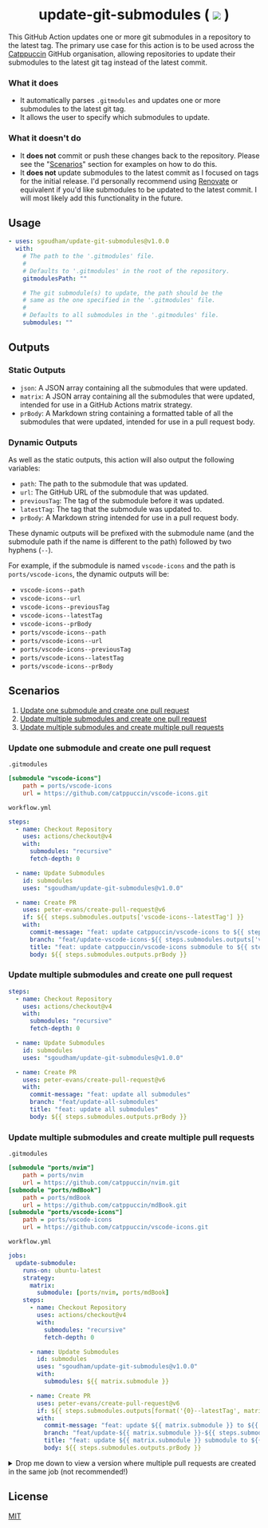 <h1 align="center">
    update-git-submodules (
    <a href="https://github.com/sgoudham/update-git-submodules/actions/workflows/build.yml"><img src="https://github.com/sgoudham/update-git-submodules/actions/workflows/build.yml/badge.svg"></a> )
</h1>

This GitHub Action updates one or more git submodules in a repository to the
latest tag. The primary use case for this action is to be used across the
[Catppuccin](https://github.com/catppuccin) GitHub organisation, allowing
repositories to update their submodules to the latest git tag instead of the
latest commit.

### What it does

- It automatically parses `.gitmodules` and updates one or more submodules to the
  latest git tag.
- It allows the user to specify which submodules to update.

### What it doesn't do

- It **does not** commit or push these changes back to the repository. Please
  see the "[Scenarios](#scenarios)" section for examples on how to do this.
- It **does not** update submodules to the latest commit as I focused on tags for
  the initial release. I'd personally recommend using
  [Renovate](https://docs.renovatebot.com/modules/manager/git-submodules/) or
  equivalent if you'd like submodules to be updated to the latest commit. I will
  most likely add this functionality in the future.

## Usage

<!-- x-release-please-start-version -->

```yaml
- uses: sgoudham/update-git-submodules@v1.0.0
  with:
    # The path to the '.gitmodules' file.
    #
    # Defaults to '.gitmodules' in the root of the repository.
    gitmodulesPath: ""

    # The git submodule(s) to update, the path should be the
    # same as the one specified in the '.gitmodules' file.
    #
    # Defaults to all submodules in the '.gitmodules' file.
    submodules: ""
```

## Outputs

### Static Outputs

- `json`: A JSON array containing all the submodules that were updated.
- `matrix`: A JSON array containing all the submodules that were updated,
  intended for use in a GitHub Actions matrix strategy.
- `prBody`: A Markdown string containing a formatted table of all the submodules
  that were updated, intended for use in a pull request body.

### Dynamic Outputs

As well as the static outputs, this action will also output the following variables:

- `path`: The path to the submodule that was updated.
- `url`: The GitHub URL of the submodule that was updated.
- `previousTag`: The tag of the submodule before it was updated.
- `latestTag`: The tag that the submodule was updated to.
- `prBody`: A Markdown string intended for use in a pull request body.

These dynamic outputs will be prefixed with the submodule name (and the
submodule path if the name is different to the path) followed by two hyphens
(`--`).

For example, if the submodule is named `vscode-icons` and the path is
`ports/vscode-icons`, the dynamic outputs will be:

- `vscode-icons--path`
- `vscode-icons--url`
- `vscode-icons--previousTag`
- `vscode-icons--latestTag`
- `vscode-icons--prBody`
- `ports/vscode-icons--path`
- `ports/vscode-icons--url`
- `ports/vscode-icons--previousTag`
- `ports/vscode-icons--latestTag`
- `ports/vscode-icons--prBody`

## Scenarios

1. [Update one submodule and create one pull request](#update-one-submodule-and-create-one-pull-request)
2. [Update multiple submodules and create one pull request](#update-multiple-submodules-and-create-one-pull-request)
3. [Update multiple submodules and create multiple pull requests](#update-multiple-submodules-and-create-multiple-pull-requests)

### Update one submodule and create one pull request

`.gitmodules`

```ini
[submodule "vscode-icons"]
	path = ports/vscode-icons
	url = https://github.com/catppuccin/vscode-icons.git
```

`workflow.yml`

```yaml
steps:
  - name: Checkout Repository
    uses: actions/checkout@v4
    with:
      submodules: "recursive"
      fetch-depth: 0

  - name: Update Submodules
    id: submodules
    uses: "sgoudham/update-git-submodules@v1.0.0"

  - name: Create PR
    uses: peter-evans/create-pull-request@v6
    if: ${{ steps.submodules.outputs['vscode-icons--latestTag'] }}
    with:
      commit-message: "feat: update catppuccin/vscode-icons to ${{ steps.submodules.outputs['vscode-icons--latestTag'] }}"
      branch: "feat/update-vscode-icons-${{ steps.submodules.outputs['vscode-icons--latestTag'] }}"
      title: "feat: update catppuccin/vscode-icons submodule to ${{ steps.submodules.outputs['vscode-icons--latestTag'] }}"
      body: ${{ steps.submodules.outputs.prBody }}
```

### Update multiple submodules and create one pull request

```yaml
steps:
  - name: Checkout Repository
    uses: actions/checkout@v4
    with:
      submodules: "recursive"
      fetch-depth: 0

  - name: Update Submodules
    id: submodules
    uses: "sgoudham/update-git-submodules@v1.0.0"

  - name: Create PR
    uses: peter-evans/create-pull-request@v6
    with:
      commit-message: "feat: update all submodules"
      branch: "feat/update-all-submodules"
      title: "feat: update all submodules"
      body: ${{ steps.submodules.outputs.prBody }}
```

### Update multiple submodules and create multiple pull requests

`.gitmodules`

```ini
[submodule "ports/nvim"]
	path = ports/nvim
	url = https://github.com/catppuccin/nvim.git
[submodule "ports/mdBook"]
	path = ports/mdBook
	url = https://github.com/catppuccin/mdBook.git
[submodule "ports/vscode-icons"]
	path = ports/vscode-icons
	url = https://github.com/catppuccin/vscode-icons.git
```

`workflow.yml`

```yaml
jobs:
  update-submodule:
    runs-on: ubuntu-latest
    strategy:
      matrix:
        submodule: [ports/nvim, ports/mdBook]
    steps:
      - name: Checkout Repository
        uses: actions/checkout@v4
        with:
          submodules: "recursive"
          fetch-depth: 0

      - name: Update Submodules
        id: submodules
        uses: "sgoudham/update-git-submodules@v1.0.0"
        with:
          submodules: ${{ matrix.submodule }}

      - name: Create PR
        uses: peter-evans/create-pull-request@v6
        if: ${{ steps.submodules.outputs[format('{0}--latestTag', matrix.submodule)] }}
        with:
          commit-message: "feat: update ${{ matrix.submodule }} to ${{ steps.submodules.outputs[format('{0}--latestTag', matrix.submodule)] }}"
          branch: "feat/update-${{ matrix.submodule }}-${{ steps.submodules.outputs[format('{0}--latestTag', matrix.submodule)] }}"
          title: "feat: update ${{ matrix.submodule }} submodule to ${{ steps.submodules.outputs[format('{0}--latestTag', matrix.submodule)] }}"
          body: ${{ steps.submodules.outputs.prBody }}
```

<details>
<summary>Drop me down to view a version where multiple pull requests are created in the same job (not recommended!)</summary>

```yaml
jobs:
  update-submodules:
    runs-on: ubuntu-latest
    env:
      nvim: "ports/nvim"
      mdBook: "ports/mdBook"

    steps:
      - name: Checkout Repository
        uses: actions/checkout@v4
        with:
          submodules: "recursive"
          fetch-depth: 0

      - name: Update Submodules
        id: submodules
        uses: "sgoudham/update-git-submodules@v1.0.0"
        with:
          submodules: |
            ${{ env.nvim }}
            ${{ env.mdBook }}

      - name: Parse Submodule Outputs
        id: tags
        run: |
          echo "nvimTag=${{ steps.submodules.outputs[format('{0}--latestTag', env.nvim)] }}" >> "$GITHUB_OUTPUT"
          echo 'nvimPrBody<<EOF' >> $GITHUB_OUTPUT
          echo "${{ steps.submodules.outputs[format('{0}--prBody', env.nvim)] }}" >> "$GITHUB_OUTPUT"
          echo 'EOF' >> $GITHUB_OUTPUT

          echo "mdBookTag=${{ steps.submodules.outputs[format('{0}--latestTag', env.mdBook)] }}" >> "$GITHUB_OUTPUT"
          echo 'mdBookPrBody<<EOF' >> $GITHUB_OUTPUT
          echo "${{ steps.submodules.outputs[format('{0}--prBody', env.mdBook)] }}" >> "$GITHUB_OUTPUT"
          echo 'EOF' >> $GITHUB_OUTPUT

      - name: PR for Neovim
        uses: peter-evans/create-pull-request@v6
        if: ${{ steps.tags.outputs.nvimTag }}
        with:
          add-paths: ${{ env.nvim }}
          commit-message: "feat: update catppuccin/nvim to ${{ steps.tags.outputs.nvimTag }}"
          branch: "feat/update-catppuccin-nvim-${{ steps.tags.outputs.nvimTag }}"
          title: "feat: update catppuccin/nvim submodule to ${{ steps.tags.outputs.nvimTag }}"
          body: ${{ steps.tags.outputs.nvimPrBody }}

      - name: PR for mdBook
        uses: peter-evans/create-pull-request@v6
        if: ${{ steps.tags.outputs.mdBookTag }}
        with:
          add-paths: ${{ env.mdBook }}
          commit-message: "feat: update catppuccin/mdBook to ${{ steps.tags.outputs.mdBookTag }}"
          branch: "feat/update-catppuccin-mdBook-${{ steps.tags.outputs.mdBookTag }}"
          title: "feat: update catppuccin/mdBook submodule to ${{ steps.tags.outputs.mdBookTag }}"
          body: ${{ steps.tags.outputs.mdBookPrBody }}
```

</details>

<!-- x-release-please-end -->

## License

[MIT](./LICENSE)
